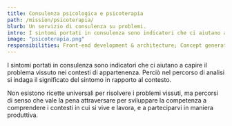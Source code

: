 ```yaml
---
title: Consulenza psicologica e psicoterapia
path: /mission/psicoterapia/
blurb: Un servizio di consulenza su problemi.
intro: I sintomi portati in consulenza sono indicatori che ci aiutano a capire il problema vissuto nei contesti di appartenenza.
image: "psicoterapia.png"
responsibilities: Front-end development & architecture; Concept generation;
---
```


I sintomi portati in consulenza sono indicatori che ci aiutano a capire il problema vissuto nei contesti di appartenenza. Perciò nel percorso di analisi si indaga il significato del sintomo in rapporto al contesto.

Non esistono ricette universali per risolvere i problemi vissuti, ma percorsi di senso che vale la pena attraversare per sviluppare la competenza a comprendere i contesti in cui si vive e lavora, e a parteciparvi in maniera produttiva.
